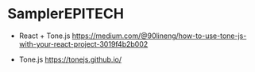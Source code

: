 # SamplerEPITECH

- React + Tone.js
https://medium.com/@90lineng/how-to-use-tone-js-with-your-react-project-3019f4b2b002

- Tone.js
https://tonejs.github.io/

